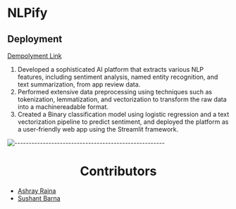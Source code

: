 # NLPify

## Deployment
[Dempolyment Link](https://ashray22-course-recommendation-and-sentiment-analys-home-dy4vxs.streamlit.app/)



1. Developed a sophisticated AI platform that extracts various NLP features, including sentiment analysis, named
entity recognition, and text summarization, from app review data.
2. Performed extensive data preprocessing using techniques such as tokenization, lemmatization, and vectorization to
transform the raw data into a machinereadable format.
3. Created a Binary classification model using logistic regression and a text vectorization pipeline to predict
sentiment, and deployed the platform as a user-friendly web app using the Streamlit framework.


![-----------------------------------------------------](https://raw.githubusercontent.com/andreasbm/readme/master/assets/lines/rainbow.png)

<h1 align="center">Contributors</h1>

- [Ashray Raina](https://github.com/ashray22)
- [Sushant Barna](https://github.com/SushantBaarna)
